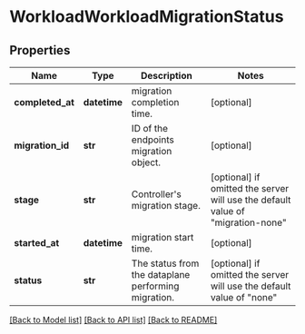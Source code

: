 # WorkloadWorkloadMigrationStatus

## Properties
Name | Type | Description | Notes
------------ | ------------- | ------------- | -------------
**completed_at** | **datetime** | migration completion time. | [optional] 
**migration_id** | **str** | ID of the endpoints migration object. | [optional] 
**stage** | **str** | Controller&#39;s migration stage. | [optional]  if omitted the server will use the default value of "migration-none"
**started_at** | **datetime** | migration start time. | [optional] 
**status** | **str** | The status from the dataplane performing migration. | [optional]  if omitted the server will use the default value of "none"

[[Back to Model list]](../README.md#documentation-for-models) [[Back to API list]](../README.md#documentation-for-api-endpoints) [[Back to README]](../README.md)


